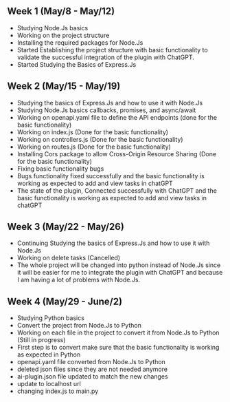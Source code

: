 ## Week 1 (May/8 - May/12)

- Studying Node.Js basics
- Working on the project structure
- Installing the required packages for Node.Js
- Started Establishing the project structure with basic functionality to validate the successful integration of the plugin with ChatGPT.
- Started Studying the Basics of Express.Js

## Week 2 (May/15 - May/19)

- Studying the basics of Express.Js and how to use it with Node.Js
- Studying Node.Js basics callbacks, promises, and async/await
- Working on openapi.yaml file to define the API endpoints (done for the basic functionality)
- Working on index.js (Done for the basic functionality)
- Working on controllers.js (Done for the basic functionality)
- Working on routes.js (Done for the basic functionality)
- Installing Cors package to allow Cross-Origin Resource Sharing (Done for the basic functionality)
- Fixing basic functionality bugs
- Bugs functionality fixed successfully and the basic functionality is working as expected to add and view tasks in chatGPT
- The state of the plugin, Connected successfully with ChatGPT and the basic functionality is working as expected to add and view tasks in chatGPT

## Week 3 (May/22 - May/26)

- Continuing Studying the basics of Express.Js and how to use it with Node.Js
- Working on delete tasks (Cancelled)
- The whole project will be changed into python instead of Node.Js since it will be easier for me to integrate the plugin with ChatGPT and because I am having a lot of problems with Node.Js.

## Week 4 (May/29 - June/2)

- Studying Python basics
- Convert the project from Node.Js to Python
- Working on each file in the project to convert it from Node.Js to Python (Still in progress)
- First step is to convert make sure that the basic functionality is working as expected in Python
- openapi.yaml file converted from Node.Js to Python
- deleted json files since they are not needed anymore
- ai-plugin.json file updated to match the new changes
- update to localhost url
- changing index.js to main.py

